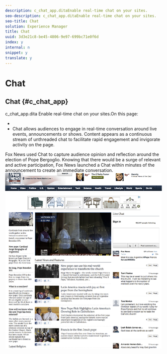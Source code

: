 ```yaml
---
description: c_chat_app.ditaEnable real-time chat on your sites.
seo-description: c_chat_app.ditaEnable real-time chat on your sites.
seo-title: Chat
solution: Experience Manager
title: Chat
uuid: 3d3e21c8-be45-4806-9e97-699bc71e0f6d
index: y
internal: n
snippet: y
translate: y
---
```


# Chat

## Chat {#c_chat_app}
><draft-comment author="ind14750" otherprops="merge">
  c_chat_app.dita
</draft-comment>Enable real-time chat on your sites.On this page:

* [](../c_chat_app/r_chat_features.md#r_chat_features)
* [](../c_chat_app/r_customize_chat.md#r_customize_chat)
Chat allows audiences to engage in real-time conversation around live events, announcements or shows. Content appears as a continuous stream of unthreaded chat to facilitate rapid engagement and invigorate activity on the page.

Fox News used Chat to capture audience opinion and reflection around the election of Pope Bergoglio. Knowing that there would be a surge of relevant and active participation, Fox News launched a Chat within minutes of the announcement to create an immediate conversation.
![](assets/chat_example.png) 